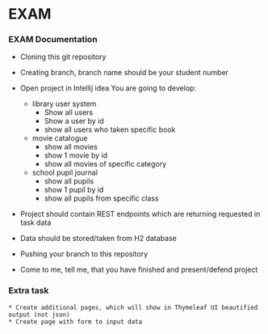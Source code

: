 # EXAM

### EXAM Documentation

* Cloning this git repository
* Creating branch, branch name should be your student number
* Open project in Intellij idea
You are going to develop:
   * library user system
        * Show all users
        * Show a user by id
        * show all users who taken specific book
   * movie catalogue
        * show all movies
        * show 1 movie by id
        * show all movies of specific category
   * school pupil journal
        * show all pupils
        * show 1 pupil by id
        * show all pupils from specific class


* Project should contain REST endpoints which are returning requested in task data
* Data should be stored/taken from H2 database
* Pushing your branch to this repository 
* Come to me, tell me, that you have finished and present/defend project

### Extra task
    * Create additional pages, which will show in Thymeleaf UI beautified output (not json)
    * Create page with form to input data

